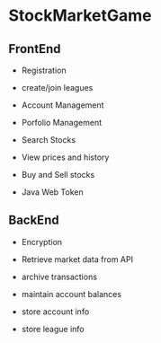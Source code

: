 # StockMarketGame

## FrontEnd

 - Registration
 
 - create/join leagues

 - Account Management

 - Porfolio Management

 - Search Stocks

 - View prices and history

 - Buy and Sell stocks
 
 - Java Web Token
 
## BackEnd

 - Encryption

 - Retrieve market data from API
 
 - archive transactions
 
 - maintain account balances
 
 - store account info
 
 - store league info
